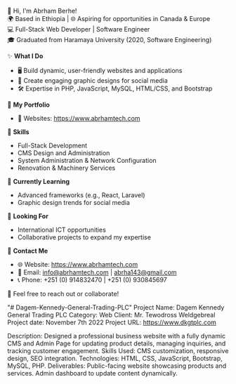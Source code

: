 👋 Hi, I'm Abrham Berhe!  
🌍 Based in Ethiopia | 🌐 Aspiring for opportunities in Canada & Europe  
💻 Full-Stack Web Developer | Software Engineer  
🎓 Graduated from Haramaya University (2020, Software Engineering)  

✨ **What I Do**  
- 🖥️ Build dynamic, user-friendly websites and applications  
- 🎨 Create engaging graphic designs for social media  
- 🛠️ Expertise in PHP, JavaScript, MySQL, HTML/CSS, and Bootstrap  

📂 **My Portfolio**  
- 🌟 Websites: https://www.abrhamtech.com 

📌 **Skills**  
- Full-Stack Development  
- CMS Design and Administration  
- System Administration & Network Configuration  
- Renovation & Machinery Services  

🌱 **Currently Learning**  
- Advanced frameworks (e.g., React, Laravel)  
- Graphic design trends for social media  

🚀 **Looking For**  
- International ICT opportunities  
- Collaborative projects to expand my expertise  

📧 **Contact Me**  
- 🌐 Website: https://www.abrhamtech.com
- 📩 Email: info@abrhamtech.com | abrha143@gmail.com  
- 📞 Phone: +251 (0) 914832470 | +251 (0) 930845697

💬 Feel free to reach out or collaborate!  


"# Dagem-Kennedy-General-Trading-PLC" 
Project Name: Dagem Kennedy General Trading PLC
Category: Web
Client: Mr. Tewodross Weldgebreal
Project date: November 7th 2022
Project URL: https://www.dkgtplc.com

Description: Designed a professional business website with a fully dynamic CMS and Admin Page for updating product details, managing inquiries, and tracking customer engagement.
Skills Used: CMS customization, responsive design, SEO integration.
Technologies: HTML, CSS, JavaScript, Bootstrap, MySQL, PHP.
Deliverables:
Public-facing website showcasing products and services.
Admin dashboard to update content dynamically.

